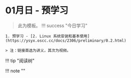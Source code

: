 # 01月日 - 预学习
> 此为模板。
!!! success "今日学习"

    1. 预学习 - [2. Linux 系统安装和基本使用](https://ysyx.oscc.cc/docs/2306/preliminary/0.2.html)

    > 注：链接首选为讲义，其次为视频。

!!! tip "阅读树"

!!! note ""
